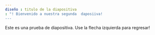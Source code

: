 ```yaml
---
diseño : titulo de la diapositiva 
: "! Bienvenido a nuestra segunda  daposiiva!
---
```

Este es  una prueba de  diapositiva.
Use la flecha izquierda para regresar!
